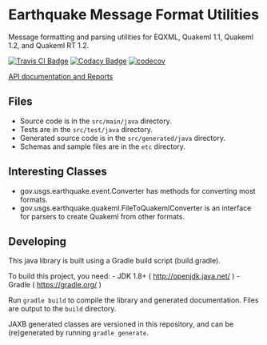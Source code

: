 # Earthquake Message Format Utilities

Message formatting and parsing utilities for
EQXML, Quakeml 1.1, Quakeml 1.2, and Quakeml RT 1.2.

[![Travis CI Badge](https://api.travis-ci.com/usgs/eqmessageutils.svg?branch=master)](https://travis-ci.com/usgs/eqmessageutils)
[![Codacy Badge](https://api.codacy.com/project/badge/Grade/e4eba2d644ba4979b42773b9aabb03a5)](https://www.codacy.com/project/usgs/eqmessageutils/dashboard)
[![codecov](https://codecov.io/gh/usgs/eqmessageutils/branch/master/graph/badge.svg)](https://codecov.io/gh/usgs/eqmessageutils)


[API documentation and Reports](https://usgs.github.io/eqmessageutils/)


## Files
- Source code is in the `src/main/java` directory.
- Tests are in the `src/test/java` directory.
- Generated source code is in the `src/generated/java` directory.
- Schemas and sample files are in the `etc` directory.

## Interesting Classes
- gov.usgs.earthquake.event.Converter has methods for converting most formats.
- gov.usgs.earthquake.quakeml.FileToQuakemlConverter is an interface for parsers to create Quakeml from other formats.

## Developing

This java library is built using a Gradle build script (build.gradle).

To build this project, you need:
    - JDK 1.8+ ( http://openjdk.java.net/ )
    - Gradle ( https://gradle.org/ )

Run `gradle build` to compile the library and generated documentation.
Files are output to the `build` directory.

JAXB generated classes are versioned in this repository,
and can be (re)generated by running `gradle generate`.
